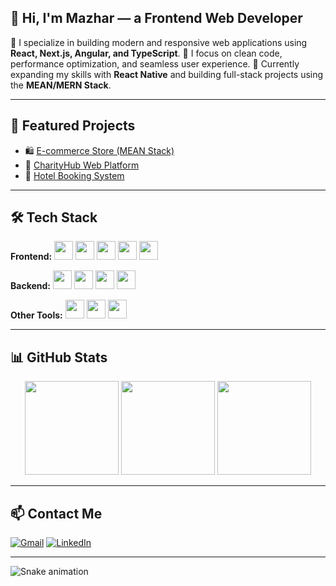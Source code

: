 ## 👋 Hi, I'm Mazhar — a Frontend Web Developer

🚀 I specialize in building modern and responsive web applications using **React, Next.js, Angular, and TypeScript**.
🎯 I focus on clean code, performance optimization, and seamless user experience.
🌱 Currently expanding my skills with **React Native** and building full-stack projects using the **MEAN/MERN Stack**.

---

## 🚀 Featured Projects

* 🛍️ [E-commerce Store (MEAN Stack)](https://github.com/mazharzaka/ecomm-mean)
* 🤝 [CharityHub Web Platform](https://github.com/mazharzaka/charityhub)
* 🏨 [Hotel Booking System](https://github.com/mazharzaka/hotel-booking-app)

---

## 🛠️ Tech Stack

**Frontend:** <img src="https://cdn.jsdelivr.net/gh/devicons/devicon/icons/react/react-original.svg" height="30" /> <img src="https://cdn.jsdelivr.net/gh/devicons/devicon/icons/nextjs/nextjs-original.svg" height="30" /> <img src="https://cdn.jsdelivr.net/gh/devicons/devicon/icons/angularjs/angularjs-original.svg" height="30" /> <img src="https://cdn.jsdelivr.net/gh/devicons/devicon/icons/javascript/javascript-original.svg" height="30" /> <img src="https://cdn.jsdelivr.net/gh/devicons/devicon/icons/typescript/typescript-original.svg" height="30" />

**Backend:** <img src="https://cdn.jsdelivr.net/gh/devicons/devicon/icons/nodejs/nodejs-original.svg" height="30" /> <img src="https://cdn.jsdelivr.net/gh/devicons/devicon/icons/express/express-original.svg" height="30" /> <img src="https://cdn.jsdelivr.net/gh/devicons/devicon/icons/mongodb/mongodb-original.svg" height="30" /> <img src="https://cdn.jsdelivr.net/gh/devicons/devicon/icons/firebase/firebase-plain.svg" height="30" />

**Other Tools:** <img src="https://cdn.jsdelivr.net/gh/devicons/devicon/icons/git/git-original.svg" height="30" /> <img src="https://cdn.jsdelivr.net/gh/devicons/devicon/icons/redux/redux-original.svg" height="30" /> <img src="https://cdn.jsdelivr.net/gh/devicons/devicon/icons/threejs/threejs-original.svg" height="30" />

---

## 📊 GitHub Stats

<div align="center">
  <img src="https://github-readme-stats.vercel.app/api?username=mazharzaka&show_icons=true&theme=dracula" height="150" />
  <img src="https://github-readme-stats.vercel.app/api/top-langs/?username=mazharzaka&layout=compact&theme=dracula" height="150" />
  <img src="https://streak-stats.demolab.com?user=mazharzaka&theme=dracula" height="150" />
</div>

---

## 📫 Contact Me

[![Gmail](https://img.shields.io/badge/Gmail-D14836?style=flat\&logo=gmail\&logoColor=white)](mailto:mazharszaka@gmail.com)
[![LinkedIn](https://img.shields.io/badge/LinkedIn-0077B5?style=flat\&logo=linkedin\&logoColor=white)](https://www.linkedin.com/in/mazharzaka)

---

<img src="https://raw.githubusercontent.com/mazharzaka/mazharzaka/output/snake.svg" alt="Snake animation" />
